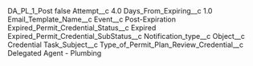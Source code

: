 <?xml version="1.0" encoding="UTF-8"?>
<CustomMetadata xmlns="http://soap.sforce.com/2006/04/metadata" xmlns:xsi="http://www.w3.org/2001/XMLSchema-instance" xmlns:xsd="http://www.w3.org/2001/XMLSchema">
    <label>DA_PL_1_Post</label>
    <protected>false</protected>
    <values>
        <field>Attempt__c</field>
        <value xsi:type="xsd:double">4.0</value>
    </values>
    <values>
        <field>Days_From_Expiring__c</field>
        <value xsi:type="xsd:double">1.0</value>
    </values>
    <values>
        <field>Email_Template_Name__c</field>
        <value xsi:nil="true"/>
    </values>
    <values>
        <field>Event__c</field>
        <value xsi:type="xsd:string">Post-Expiration</value>
    </values>
    <values>
        <field>Expired_Permit_Credential_Status__c</field>
        <value xsi:type="xsd:string">Expired</value>
    </values>
    <values>
        <field>Expired_Permit_Credential_SubStatus__c</field>
        <value xsi:nil="true"/>
    </values>
    <values>
        <field>Notification_type__c</field>
        <value xsi:nil="true"/>
    </values>
    <values>
        <field>Object__c</field>
        <value xsi:type="xsd:string">Credential</value>
    </values>
    <values>
        <field>Task_Subject__c</field>
        <value xsi:nil="true"/>
    </values>
    <values>
        <field>Type_of_Permit_Plan_Review_Credential__c</field>
        <value xsi:type="xsd:string">Delegated Agent - Plumbing</value>
    </values>
</CustomMetadata>
